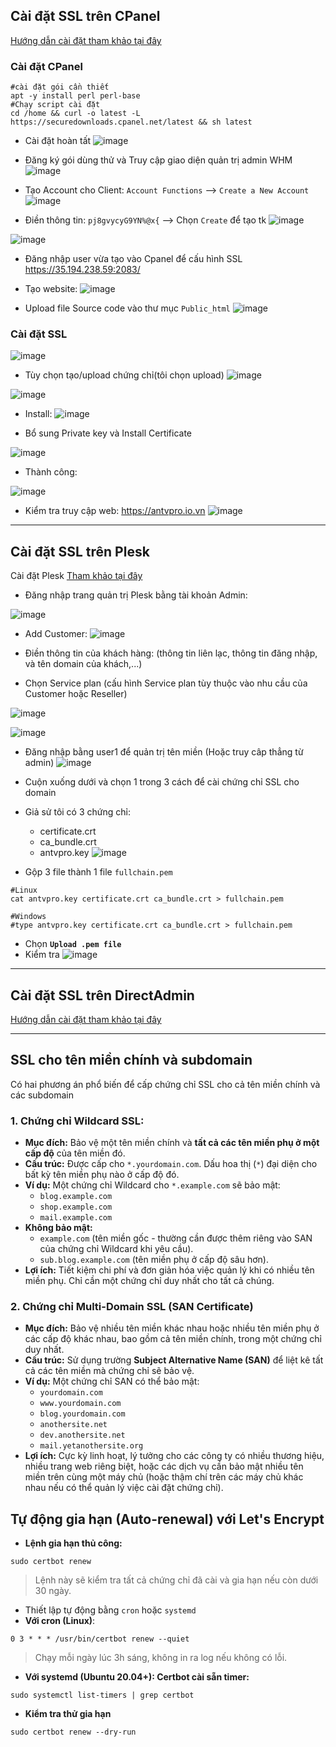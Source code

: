 
## Cài đặt SSL trên CPanel

[Hướng dẫn cài đặt tham khảo tại đây](https://wiki.nhanhoa.com/kb/huong-dan-cai-ssl-tren-hosting-cpanel/)
### Cài đặt CPanel 
```bash!
#cài đặt gói cần thiết
apt -y install perl perl-base
#Chạy script cài đặt
cd /home && curl -o latest -L https://securedownloads.cpanel.net/latest && sh latest
```
- Cài đặt hoàn tất
![image](https://github.com/user-attachments/assets/87fbc26a-36c0-4990-a4b8-2b3513389304)

- Đăng ký gói dùng thử và Truy cập giao diện quản trị admin WHM
![image](https://github.com/user-attachments/assets/5c79bb8e-09a1-4f82-9118-f2143de14ce2)

- Tạo Account cho Client: 
`Account Functions` --> `Create a New Account`
![image](https://github.com/user-attachments/assets/9b1fda0e-9203-43de-9e89-b0b0207178e7)

- Điền thông tin: `pj8gvycyG9YN%@x{` --> Chọn `Create` để tạo tk
![image](https://github.com/user-attachments/assets/5c7a0e2d-db92-40af-adb1-c57b22fe65d6)

![image](https://github.com/user-attachments/assets/a3708439-26b4-42ea-b774-2648df2cb44b)

- Đăng nhập user vừa tạo vào Cpanel để cấu hình SSL  https://35.194.238.59:2083/
- Tạo website:
![image](https://github.com/user-attachments/assets/3af42a10-8210-4ae7-8803-033307de5f56)

- Upload file Source code vào thư mục `Public_html`
![image](https://github.com/user-attachments/assets/f97d4c33-5b76-4b0f-b6f2-62d0ad08bbb2)

### Cài đặt SSL

![image](https://github.com/user-attachments/assets/cd95c1f2-62a5-4697-a491-befb777a0c79)

- Tùy chọn tạo/upload chứng chỉ(tôi chọn upload)
![image](https://github.com/user-attachments/assets/18e66972-4db5-44cd-88cd-b31ab0f67f83)

![image](https://github.com/user-attachments/assets/62dba514-f6cf-4a2c-99a4-070751013365)

- Install:
![image](https://github.com/user-attachments/assets/33638b55-61ac-4f62-b0aa-ebe5bba7fae5)

- Bổ sung Private key và Install Certificate

![image](https://github.com/user-attachments/assets/b622f410-83fa-4c62-9f52-d763a7a7e517)

- Thành công: 

![image](https://github.com/user-attachments/assets/de97ca3e-b1a9-4eb4-a52e-98d897249369)

- Kiểm tra truy cập web: https://antvpro.io.vn
![image](https://github.com/user-attachments/assets/89395494-6407-46ce-85eb-b312cd615420)




---
## Cài đặt SSL trên Plesk
Cài đặt Plesk [Tham khảo tại đây](https://kdata.vn/cam-nang/cai-dat-plesk-tren-ubuntu-2204-install-plesk-on-ubuntu-2204)

- Đăng nhập trang quản trị Plesk bằng tài khoản Admin:

![image](https://hackmd.io/_uploads/S1mkkCkBex.png)

- Add Customer:
![image](https://hackmd.io/_uploads/BycZeC1Slx.png)

- Điền thông tin của khách hàng: (thông tin liên lạc, thông tin đăng nhập, và tên domain của khách,...)
- Chọn Service plan (cấu hình Service plan
tùy thuộc vào nhu cầu của Customer hoặc Reseller)

![image](https://hackmd.io/_uploads/By6EZAySgx.png)

![image](https://hackmd.io/_uploads/HyADxRkHel.png)

- Đăng nhập bằng user1 để quản trị tên miền (Hoặc truy câp thẳng từ admin)
![image](https://hackmd.io/_uploads/B1UszA1rle.png)


- Cuộn xuống dưới và chọn 1 trong 3 cách để cài chứng chỉ SSL cho domain
- Giả sử tôi có 3 chứng chỉ:
    - certificate.crt
    - ca_bundle.crt
    - antvpro.key
    ![image](https://hackmd.io/_uploads/rye0kB01Bel.png)

- Gộp 3 file thành 1 file `fullchain.pem`
```bash!
#Linux
cat antvpro.key certificate.crt ca_bundle.crt > fullchain.pem

#Windows
#type antvpro.key certificate.crt ca_bundle.crt > fullchain.pem
```
-  Chọn **`Upload .pem file`** 
- Kiểm tra 
![image](https://hackmd.io/_uploads/r1V_v01rgg.png)





---

## Cài đặt SSL trên DirectAdmin

[Hướng dẫn cài đặt tham khảo tại đây](https://wiki.nhanhoa.com/kb/huong-dan-cai-dat-ssl-free-tren-directadmin/)


--- 

## SSL cho tên miền chính và subdomain
Có hai phương án phổ biến để cấp chứng chỉ SSL cho cả tên miền chính và các subdomain
### 1. Chứng chỉ Wildcard SSL:
   - **Mục đích:** Bảo vệ một tên miền chính và **tất cả các tên miền phụ ở một cấp độ** của tên miền đó.
   - **Cấu trúc:** Được cấp cho `*.yourdomain.com`. Dấu hoa thị (`*`) đại diện cho bất kỳ tên miền phụ nào ở cấp độ đó.
   - **Ví dụ:** Một chứng chỉ Wildcard cho `*.example.com` sẽ bảo mật:
     - `blog.example.com`
     - `shop.example.com`
     - `mail.example.com`
   - **Không bảo mật:**
     - `example.com` (tên miền gốc - thường cần được thêm riêng vào SAN của chứng chỉ Wildcard khi yêu cầu).
     - `sub.blog.example.com` (tên miền phụ ở cấp độ sâu hơn).
   - **Lợi ích:** Tiết kiệm chi phí và đơn giản hóa việc quản lý khi có nhiều tên miền phụ. Chỉ cần một chứng chỉ duy nhất cho tất cả chúng.
### 2. Chứng chỉ Multi-Domain SSL (SAN Certificate)
   - **Mục đích:** Bảo vệ nhiều tên miền khác nhau hoặc nhiều tên miền phụ ở các cấp độ khác nhau, bao gồm cả tên miền chính, trong một chứng chỉ duy nhất.
   - **Cấu trúc:** Sử dụng trường **Subject Alternative Name (SAN)** để liệt kê tất cả các tên miền mà chứng chỉ sẽ bảo vệ.
   - **Ví dụ:** Một chứng chỉ SAN có thể bảo mật:
     - `yourdomain.com`
     - `www.yourdomain.com`
     - `blog.yourdomain.com`
     - `anothersite.net`
     - `dev.anothersite.net`
     - `mail.yetanothersite.org`
   - **Lợi ích:** Cực kỳ linh hoạt, lý tưởng cho các công ty có nhiều thương hiệu, nhiều trang web riêng biệt, hoặc các dịch vụ cần bảo mật nhiều tên miền trên cùng một máy chủ (hoặc thậm chí trên các máy chủ khác nhau nếu có thể quản lý việc cài đặt chứng chỉ).


## Tự động gia hạn (Auto-renewal) với Let's Encrypt

- **Lệnh gia hạn thủ công:**
```
sudo certbot renew
```
> Lệnh này sẽ kiểm tra tất cả chứng chỉ đã cài và gia hạn nếu còn dưới 30 ngày.

- Thiết lập tự động bằng `cron` hoặc `systemd`
- **Với cron (Linux)**:
```
0 3 * * * /usr/bin/certbot renew --quiet
```
>Chạy mỗi ngày lúc 3h sáng, không in ra log nếu không có lỗi.


- **Với systemd (Ubuntu 20.04+): Certbot cài sẵn timer:**
```
sudo systemctl list-timers | grep certbot
```

- **Kiểm tra thử gia hạn**
```
sudo certbot renew --dry-run
```


